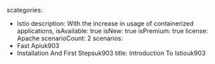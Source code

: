 scategories:
  - Istio
description:
  With the increase in usage of containerized applications,
isAvailable: true
isNew: true
isPremium: true
license: Apache
scenarioCount: 2
scenarios:
  - Fast Apiuk903
  - Installation And First Stepsuk903
title: Introduction To Istiouk903

